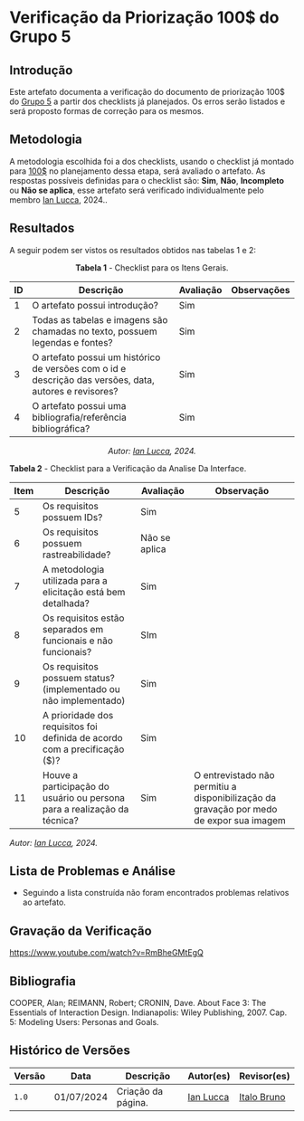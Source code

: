 # Verificação da Priorização 100$ do Grupo 5

## Introdução

Este artefato documenta a verificação do documento de priorização 100$ do [Grupo 5](https://requisitos-de-software.github.io/2024.1-Sinesp_Cidadao/) a partir dos checklists já planejados. Os erros serão listados e será proposto formas de correção para os mesmos.


## Metodologia

A metodologia escolhida foi a dos checklists, usando o checklist já montado para [100$](docs/Verificacao/Grupo5/entrega2/planejamento_entr_2.m) no planejamento dessa etapa, será avaliado o artefato. As respostas possíveis definidas para o checklist são:
**Sim**, **Não**, **Incompleto** ou **Não se aplica**, esse artefato será verificado individualmente pelo membro  [Ian Lucca](https://github.com/IanLucca12), 2024..



## Resultados

A seguir podem ser vistos os resultados obtidos nas tabelas 1 e 2: 

<center>

**Tabela 1** - Checklist para os Itens Gerais.

| ID  | Descrição                                                                                              | Avaliação | Observações |
| --- | ------------------------------------------------------------------------------------------------------ | --------- | ----------- |
| 1   | O artefato possui introdução?                                                                          |   Sim        |             |
| 2   | Todas as tabelas e imagens são chamadas no texto, possuem legendas e fontes?                                      |  Sim         |             |
| 3   | O artefato possui um histórico de versões com o id e descrição das versões, data, autores e revisores? |   Sim        |             |
| 4   |     O artefato possui uma bibliografia/referência bibliográfica?                            |   Sim        |             |

_Autor: [Ian Lucca](https://github.com/IanLucca12), 2024._


</center>



**Tabela 2** - Checklist para a Verificação da Analise Da Interface.

| Item   | Descrição                                                                                                                         | Avaliação  | Observação |
| ----- | --------------------------------------------------------------------------------------------------------------------------------- | --------- | ---------- |
| 5 |   Os requisitos possuem IDs?  | Sim
| 6 |Os requisitos possuem rastreabilidade?|    Não se aplica          |       |            |
| 7 |A metodologia utilizada para a elicitação está bem detalhada?|      Sim    |            |
| 8 |Os requisitos estão separados em funcionais e não funcionais?|     SIm     |            |
| 9 |Os requisitos possuem status? (implementado ou não implementado) |     Sim     |            |
| 10 |A prioridade dos requisitos foi definida de acordo com a precificação ($)?|     Sim     |            |
| 11 |Houve a participação do usuário ou persona para a realização da técnica? |    Sim      |   O entrevistado não permitiu a disponibilização da gravação por medo de expor sua imagem         |

_Autor: [Ian Lucca](https://github.com/IanLucca12), 2024._

</center>



## Lista de Problemas e Análise 

- Seguindo a lista construída não foram encontrados problemas relativos ao artefato.

## Gravação da Verificação 
https://www.youtube.com/watch?v=RmBheGMtEgQ

## Bibliografia


COOPER, Alan; REIMANN, Robert; CRONIN, Dave. About Face 3: The Essentials of Interaction Design. Indianapolis: Wiley Publishing, 2007. Cap. 5: Modeling Users: Personas and Goals.


## Histórico de Versões

| Versão | Data       | Descrição                                   | Autor(es)                                        | Revisor(es)                                      |
| ------ | ---------- | ------------------------------------------- | ------------------------------------------------ | ------------------------------------------------ |
| `1.0`  | 01/07/2024 | Criação da página.                          | [Ian Lucca](https://github.com/IanLucca12) | [Italo Bruno](https://github.com/Italobrunom) |
